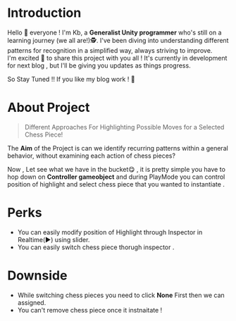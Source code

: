 # Introduction
Hello 👋 everyone  ! I'm Kb, a **Generalist Unity programmer** who's still on a learning journey (we all are!)🕵️. 
I've been diving into understanding different patterns for recognition in a simplified way, always striving to improve.  
I'm excited 🤩 to share this project with you all ! It's currently in development for next blog , but I'll be giving you updates as things progress.

So Stay Tuned !! If you like my blog work ! 🤗

# About Project
> Different Approaches  For Highlighting Possible Moves for a Selected Chess Piece!
> 
  The **Aim** of the Project is  can we identify recurring patterns within a general behavior, without examining each action of chess pieces?
  
Now , Let see what we have in the bucket😋 , it is pretty simple you have to hop down on **Controller gameobject**
and during PlayMode you can control position of highlight and select chess piece that you wanted to instantiate .

# Perks 
- You can easily modify position of Highlight  through Inspector in Realtime(▶️) using slider.
- You can easily switch chess piece thorugh inspector . 

# Downside
- While switching chess pieces you need to click **None** First then we can assigned.
- You can't remove chess piece once it instnaitate !


  
